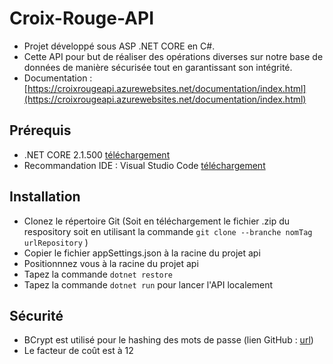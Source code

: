 # Croix-Rouge-API
- Projet développé sous ASP .NET CORE en C#.
- Cette API pour but de réaliser des opérations diverses sur notre base de données de manière sécurisée tout en garantissant son intégrité.
- Documentation : [https://croixrougeapi.azurewebsites.net/documentation/index.html](https://croixrougeapi.azurewebsites.net/documentation/index.html)

## Prérequis
- .NET CORE 2.1.500 [téléchargement](https://dotnet.microsoft.com/download)
- Recommandation IDE : Visual Studio Code [téléchargement](https://code.visualstudio.com/Download)

## Installation
- Clonez le répertoire Git (Soit en téléchargement le fichier .zip du respository soit en utilisant la commande `git clone --branche nomTag urlRepository` )
- Copier le fichier appSettings.json à la racine du projet api
- Positionnnez vous à la racine du projet api
- Tapez la commande `dotnet restore`
- Tapez la commande `dotnet run` pour lancer l'API localement

## Sécurité
- BCrypt est utilisé pour le hashing des mots de passe (lien GitHub : [url](https://github.com/BcryptNet/bcrypt.net))
- Le facteur de coût est à 12
